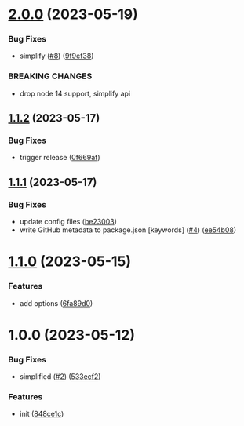 # [2.0.0](https://github.com/dword-design/nuxt-dev-ready/compare/v1.1.2...v2.0.0) (2023-05-19)


### Bug Fixes

* simplify ([#8](https://github.com/dword-design/nuxt-dev-ready/issues/8)) ([9f9ef38](https://github.com/dword-design/nuxt-dev-ready/commit/9f9ef38edd71d201b07778e182dda91af3840b69))


### BREAKING CHANGES

* drop node 14 support, simplify api

## [1.1.2](https://github.com/dword-design/nuxt-dev-ready/compare/v1.1.1...v1.1.2) (2023-05-17)


### Bug Fixes

* trigger release ([0f669af](https://github.com/dword-design/nuxt-dev-ready/commit/0f669af1ad7dbb29d23ce4529d0685727eb3f94e))

## [1.1.1](https://github.com/dword-design/nuxt-dev-ready/compare/v1.1.0...v1.1.1) (2023-05-17)


### Bug Fixes

* update config files ([be23003](https://github.com/dword-design/nuxt-dev-ready/commit/be230037805f1f6acea7b6a4c9f85789819136eb))
* write GitHub metadata to package.json [keywords] ([#4](https://github.com/dword-design/nuxt-dev-ready/issues/4)) ([ee54b08](https://github.com/dword-design/nuxt-dev-ready/commit/ee54b0805fcf1373c98023f5d3fd8da599f7d265))

# [1.1.0](https://github.com/dword-design/nuxt-dev-ready/compare/v1.0.0...v1.1.0) (2023-05-15)


### Features

* add options ([6fa89d0](https://github.com/dword-design/nuxt-dev-ready/commit/6fa89d0e1300fc1c9b426d2385ea0b5aad2c22c9))

# 1.0.0 (2023-05-12)


### Bug Fixes

* simplified ([#2](https://github.com/dword-design/nuxt-dev-ready/issues/2)) ([533ecf2](https://github.com/dword-design/nuxt-dev-ready/commit/533ecf21f4dbc79ac49e211b1544f2e8451a4027))


### Features

* init ([848ce1c](https://github.com/dword-design/nuxt-dev-ready/commit/848ce1cbebb841c73b2bc9a1586da33e29f5fd5b))
